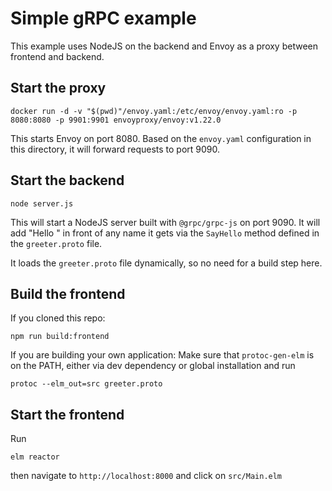 # Simple gRPC example

This example uses NodeJS on the backend and Envoy as a proxy between frontend and backend.

## Start the proxy

```
docker run -d -v "$(pwd)"/envoy.yaml:/etc/envoy/envoy.yaml:ro -p 8080:8080 -p 9901:9901 envoyproxy/envoy:v1.22.0
```

This starts Envoy on port 8080. Based on the `envoy.yaml` configuration in this directory, it will forward requests to port 9090.

## Start the backend

```
node server.js
```

This will start a NodeJS server built with `@grpc/grpc-js` on port 9090.
It will add "Hello " in front of any name it gets via the `SayHello` method
defined in the `greeter.proto` file.

It loads the `greeter.proto` file dynamically, so no need for a build step here.

## Build the frontend

If you cloned this repo:

```
npm run build:frontend
```

If you are building your own application:
Make sure that `protoc-gen-elm` is on the PATH, either via 
dev dependency or global installation and run

```
protoc --elm_out=src greeter.proto
```

## Start the frontend

Run 

```
elm reactor
```

then navigate to `http://localhost:8000` and click on `src/Main.elm`



